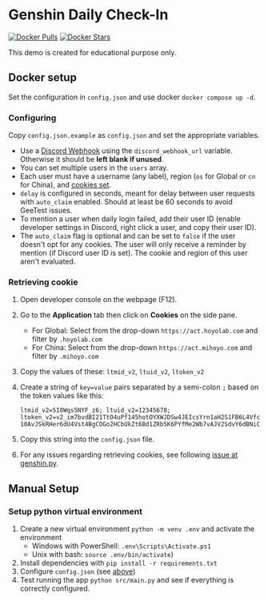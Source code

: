 # Genshin Daily Check-In

[![Docker Pulls](https://img.shields.io/docker/pulls/jogerj/genshin-daily-check-in)][dockerhub] [![Docker Stars](https://img.shields.io/docker/stars/jogerj/genshin-daily-check-in)][dockerhub]

[dockerhub]: https://hub.docker.com/r/jogerj/genshin-daily-check-in

This demo is created for educational purpose only.

## Docker setup

Set the configuration in `config.json` and use docker `docker compose up -d`.

### Configuring

Copy `config.json.example` as `config.json` and set the appropriate variables.

* Use a [Discord Webhook](https://support.discord.com/hc/en-us/articles/228383668-Intro-to-Webhooks) using the `discord_webhook_url` variable. Otherwise it should be **left blank if unused**.
* You can set multiple users in the `users` array.
* Each user must have a username (any label), region (`os` for Global or `cn` for China), and [cookies set](#retrieving-cookie).
* `delay` is configured in seconds, meant for delay between user requests with `auto_claim` enabled. Should at least be 60 seconds to avoid GeeTest issues.
* To mention a user when daily login failed, add their user ID (enable developer settings in Discord, right click a user, and copy their user ID).
* The `auto_claim` flag is optional and can be set to `false` if the user doesn't opt for any cookies. The user will only receive a reminder by mention (if Discord user ID is set). The cookie and region of this user aren't evaluated.

### Retrieving cookie

1. Open developer console on the webpage (F12).
2. Go to the **Application** tab then click on **Cookies** on the side pane.
   * For Global: Select from the drop-down `https://act.hoyolab.com` and filter by `.hoyolab.com`
   * For China: Select from the drop-down `https://act.mihoyo.com` and filter by `.mihoyo.com`
3. Copy the values of these: `ltmid_v2`, `ltuid_v2`, `ltoken_v2`
4. Create a string of `key=value` pairs separated by a semi-colon `;` based on the token values like this:

   ```plaintext
   ltmid_v2=5I0Wqs5NYF_z6; ltuid_v2=12345678; ltoken_v2=v2_im7bvdBI21TtO4uPf145hotOYXWJDSw4JEIcsYrn1aH2S1FB6L4VfcoscoUlwnFVidTbqDR71rDe0wSdwTwEDscTgi7ocFj4CJxhG16Nz0Fpqmz7.VHPZyxo9EmN2.QysDH0UMNJ11PilULisMs54o-10AvJSkRHer6dU4Vst4BgCOGo2HCbUkZt6Bd1ZRb5K6PYfMe2Wb7vAJV2SdvY6dBNiCeC
   ```

5. Copy this string into the `config.json` file.
6. For any issues regarding retrieving cookies, see following [issue at genshin.py](https://github.com/thesadru/genshin.py/issues/151).

## Manual Setup

### Setup python virtual environment

   1. Create a new virtual environment `python -m venv .env` and activate the environment
      * Windows with PowerShell: `.env\Scripts\Activate.ps1`
      * Unix with bash: `source .env/bin/activate`)
   2. Install dependencies with `pip install -r requirements.txt`
   3. Configure `config.json` (see [above](#configuring))
   4. Test running the app `python src/main.py` and see if everything is correctly configured.
